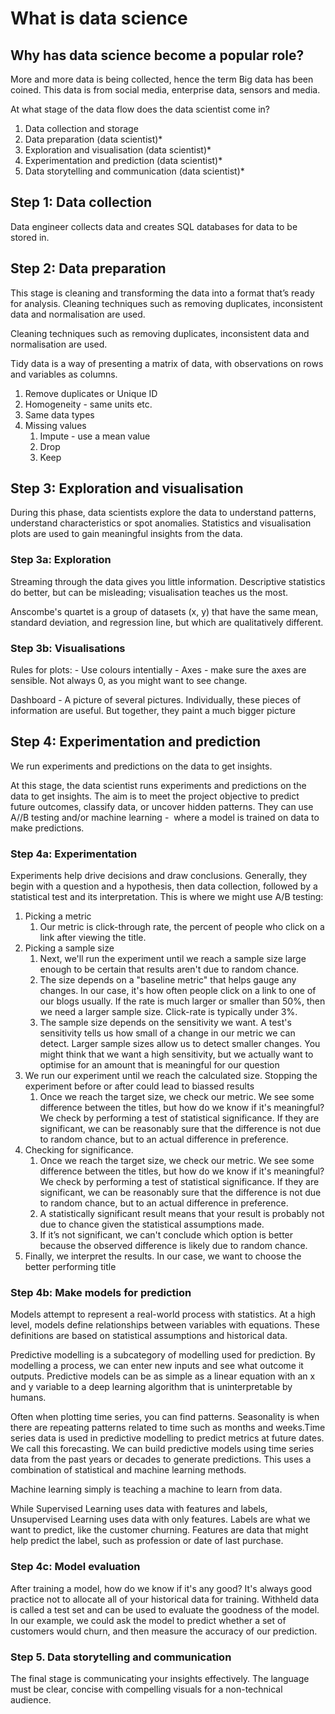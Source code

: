 # What is data science

## Why has data science become a popular role?

More and more data is being collected, hence the term Big data has been coined. This data is from social media, enterprise data, sensors and media.

At what stage of the data flow does the data scientist come in?

1. Data collection and storage
2. Data preparation (data scientist)*
3. Exploration and visualisation (data scientist)*
4. Experimentation and prediction (data scientist)*
5. Data storytelling and communication (data scientist)*

## Step 1:  Data collection

Data engineer collects data and creates SQL databases for data to be stored in.

## Step 2:  Data preparation

This stage is cleaning and transforming the data into a format that’s ready for analysis. Cleaning techniques such as removing duplicates, inconsistent data and normalisation are used.

Cleaning techniques such as removing duplicates, inconsistent data and normalisation are used.

Tidy data is a way of presenting a matrix of data, with observations on rows and variables as columns.

1. Remove duplicates or Unique ID
2. Homogeneity - same units etc.
3. Same data types
4. Missing values
    1. Impute - use a mean value
    2. Drop
    3. Keep

## Step 3: Exploration and visualisation

During this phase, data scientists explore the data to understand patterns, understand characteristics or spot anomalies. Statistics and visualisation plots are used to gain meaningful insights from the data.

### Step 3a: Exploration

Streaming through the data gives you little information. Descriptive statistics do better, but can be misleading; visualisation teaches us the most.

Anscombe's quartet is a group of datasets (x, y) that have the same mean, standard deviation, and regression line, but which are qualitatively different.

### Step 3b: Visualisations

Rules for plots:
    - Use colours intentially
    - Axes - make sure the axes are sensible. Not always 0, as you might want to see change.

Dashboard
    - A picture of several pictures. Individually, these pieces of information are useful. But together, they paint a much bigger picture

## Step 4: Experimentation and prediction

We run experiments and predictions on the data to get insights.

At this stage, the data scientist runs experiments and predictions on the data to get insights. The aim is to meet the project objective to predict future outcomes, classify data, or uncover hidden patterns. They can use A//B testing and/or machine learning -  where a model is trained on data to make predictions.

### Step 4a: Experimentation

Experiments help drive decisions and draw conclusions. Generally, they begin with a question and a hypothesis, then data collection, followed by a statistical test and its interpretation. This is where we might use A/B testing:

1. Picking a metric
    1. Our metric is click-through rate, the percent of people who click on a link after viewing the title.
2. Picking a sample size
    1. Next, we'll run the experiment until we reach a sample size large enough to be certain that results aren't due to random chance.
    2. The size depends on a "baseline metric" that helps gauge any changes. In our case, it's how often people click on a link to one of our blogs usually. If the rate is much larger or smaller than 50%, then we need a larger sample size. Click-rate is typically under 3%.
    3. The sample size depends on the sensitivity we want. A test's sensitivity tells us how small of a change in our metric we can detect. Larger sample sizes allow us to detect smaller changes. You might think that we want a high sensitivity, but we actually want to optimise for an amount that is meaningful for our question
3. We run our experiment until we reach the calculated size. Stopping the experiment before or after could lead to biassed results
    1. Once we reach the target size, we check our metric. We see some difference between the titles, but how do we know if it's meaningful? We check by performing a test of statistical significance. If they are significant, we can be reasonably sure that the difference is not due to random chance, but to an actual difference in preference.
4. Checking for significance.
    1. Once we reach the target size, we check our metric. We see some difference between the titles, but how do we know if it's meaningful? We check by performing a test of statistical significance. If they are significant, we can be reasonably sure that the difference is not due to random chance, but to an actual difference in preference.
    2. A statistically significant result means that your result is probably not due to chance given the statistical assumptions made.
    3. If it’s not significant, we can't conclude which option is better because the observed difference is likely due to random chance.
5. Finally, we interpret the results. In our case, we want to choose the better performing title

### Step 4b: Make models for prediction

Models attempt to represent a real-world process with statistics. At a high level, models define relationships between variables with equations. These definitions are based on statistical assumptions and historical data.

Predictive modelling is a subcategory of modelling used for prediction. By modelling a process, we can enter new inputs and see what outcome it outputs. Predictive models can be as simple as a linear equation with an x and y variable to a deep learning algorithm that is uninterpretable by humans.

Often when plotting time series, you can find patterns. Seasonality is when there are repeating patterns related to time such as months and weeks.Time series data is used in predictive modelling to predict metrics at future dates. We call this forecasting. We can build predictive models using time series data from the past years or decades to generate predictions. This uses a combination of statistical and machine learning methods.

Machine learning simply is teaching a machine to learn from data.

While Supervised Learning uses data with features and labels, Unsupervised Learning uses data with only features. Labels are what we want to predict, like the customer churning. Features are data that might help predict the label, such as profession or date of last purchase.

### Step 4c: Model evaluation

After training a model, how do we know if it's any good? It's always good practice not to allocate all of your historical data for training. Withheld data is called a test set and can be used to evaluate the goodness of the model. In our example, we could ask the model to predict whether a set of customers would churn, and then measure the accuracy of our prediction.

### Step 5. Data storytelling and communication

The final stage is communicating your insights effectively. The language must be clear, concise with compelling visuals for a non-technical audience.

